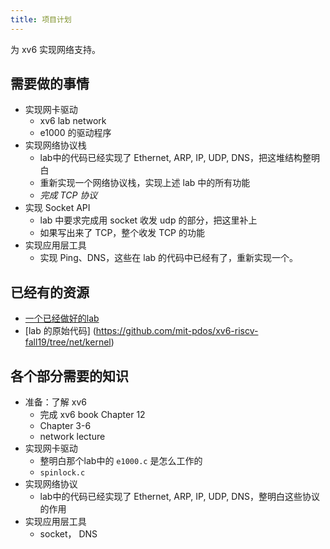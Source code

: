 ```yaml
---
title: 项目计划
---
```


为 xv6 实现网络支持。

## 需要做的事情

- 实现网卡驱动
    - xv6 lab network
    - e1000 的驱动程序
- 实现网络协议栈
    - lab中的代码已经实现了 Ethernet, ARP, IP, UDP, DNS，把这堆结构整明白
    - 重新实现一个网络协议栈，实现上述 lab 中的所有功能
    - *完成 TCP 协议*
- 实现 Socket API
    - lab 中要求完成用 socket 收发 udp 的部分，把这里补上
    - 如果写出来了 TCP，整个收发 TCP 的功能
- 实现应用层工具
    - 实现 Ping、DNS，这些在 lab 的代码中已经有了，重新实现一个。

## 已经有的资源

- [一个已经做好的lab](https://github.com/duguosheng/xv6-labs-2020/tree/net)
- [lab 的原始代码] (https://github.com/mit-pdos/xv6-riscv-fall19/tree/net/kernel)

## 各个部分需要的知识

- 准备：了解 xv6
    - 完成 xv6 book Chapter 12
    - Chapter 3-6
    - network lecture
- 实现网卡驱动
    - 整明白那个lab中的 `e1000.c` 是怎么工作的
    - `spinlock.c`
- 实现网络协议
    - lab中的代码已经实现了 Ethernet, ARP, IP, UDP, DNS，整明白这些协议的作用
- 实现应用层工具
    - socket， DNS
  
